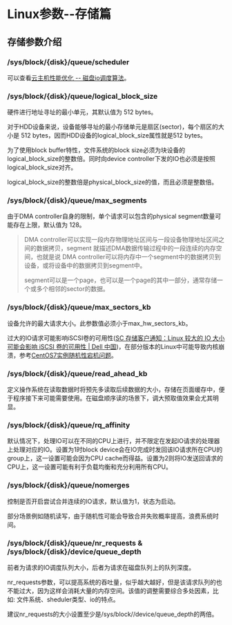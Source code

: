 # Linux参数--存储篇

## 存储参数介绍

### /sys/block/{disk}/queue/scheduler

可以查看[云主机性能优化 -- 磁盘io调度算法](http://smb.zstack.io/mirror/performancedoc/performancemanual/optimization/vmOptimization.html#磁盘io调度算法)。

### /sys/block/{disk}/queue/logical_block_size

硬件进行地址寻址的最小单元，其默认值为 512 bytes。

对于HDD设备来说，设备能够寻址的最小存储单元是扇区(sector)，每个扇区的大小是 512 bytes，因而HDD设备的logical_block_size属性就是512 bytes。

为了使用block buffer特性，文件系统的block size必须为块设备的logical_block_size的整数倍。同时向device controller下发的IO也必须是按照logical_block_size对齐。

logical_block_size的整数倍是physical_block_size的值，而且必须是整数倍。

### /sys/block/{disk}/queue/max_segments

由于DMA controller自身的限制，单个请求可以包含的physical segment数量可能存在上限，默认值为 128。

> DMA controller可以实现一段内存物理地址区间与一段设备物理地址区间之间的数据拷贝，segment  就描述DMA数据传输过程中的一段连续的内存空间，也就是说 DMA  controller可以将内存中一个segment中的数据拷贝到设备，或将设备中的数据拷贝到segment中。
>
> segment可以是一个page，也可以是一个page的其中一部分，通常存储一个或多个相邻的sector的数据。

### /sys/block/{disk}/queue/max_sectors_kb

设备允许的最大请求大小。此参数值必须小于max_hw_sectors_kb。

过大的IO请求可能影响iSCSI卷的可用性([SC 存储客户通知：Linux 较大的 IO 大小可能会影响 iSCSI 卷的可用性 | Dell 中国](https://www.dell.com/support/kbdoc/zh-cn/000137348/sc-notification-linux-大-io-大小))，在部分版本的Linux中可能导致内核崩溃，参考[CentOS7实例随机性宕机问题](https://help.aliyun.com/document_detail/117426.html)。

### /sys/block/{disk}/queue/read_ahead_kb

定义操作系统在读取数据时将预先多读取后续数据的大小，存储在页面缓存中，便于程序接下来可能需要使用。在磁盘顺序读的场景下，调大预取值效果会尤其明显。

### /sys/block/{disk}/queue/rq_affinity

默认情况下，处理IO可以在不同的CPU上进行，并不限定在发起IO请求的处理器上处理对应的IO。设置为1时block device会在IO完成时发回该IO请求所在CPU的group上，这一设置可能会因为CPU  cache而得益。设置为2则将IO发送回请求的CPU上，这一设置可能有利于负载均衡和充分利用所有CPU。

### /sys/block/{disk}/queue/nomerges

控制是否开启尝试合并连续的IO请求，默认值为1，状态为启动。

部分场景例如随机读写，由于随机性可能会导致合并失败概率提高，浪费系统时间。

### /sys/block/{disk}/queue/nr_requests & /sys/block/{disk}/device/queue_depth

前者为请求的IO调度队列大小，后者为请求在磁盘队列上的队列深度。

nr_requests参数，可以提高系统的吞吐量，似乎越大越好，但是该请求队列的也不能过大，因为这样会消耗大量的内存空间。该值的调整需要综合多处因素，比如: 文件系统、sheduler类型、io的特点。

建议nr_requests的大小设置至少是/sys/block//device/queue_depth的两倍。